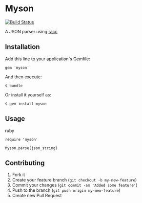 # Myson

[![Build Status](https://secure.travis-ci.org/jacobdam/myson.png?branch=master)](http://travis-ci.org/jacobdam/myson)

A JSON parser using [racc](http://i.loveruby.net/en/projects/racc/)

## Installation

Add this line to your application's Gemfile:

    gem 'myson'

And then execute:

    $ bundle

Or install it yourself as:

    $ gem install myson

## Usage

ruby
```
require 'myson'

Myson.parse(json_string)
```

## Contributing

1. Fork it
2. Create your feature branch (`git checkout -b my-new-feature`)
3. Commit your changes (`git commit -am 'Added some feature'`)
4. Push to the branch (`git push origin my-new-feature`)
5. Create new Pull Request

